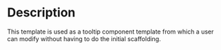 # Description

This template is used as a tooltip component template from which a user can modify without having to do the initial scaffolding.